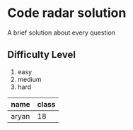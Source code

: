 # Code radar solution 
A brief solution about every question 

## Difficulty Level
1. easy
2. medium
3. hard

|name|class|
|----|-----|
|aryan| 18|
